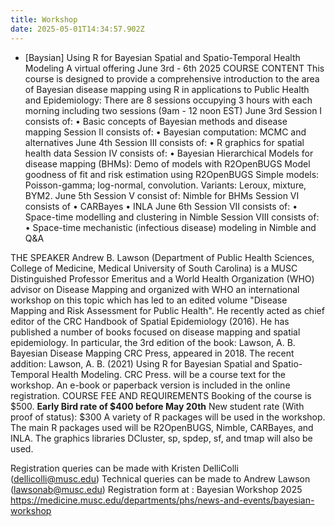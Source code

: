 ```yaml
---
title: Workshop
date: 2025-05-01T14:34:57.902Z
---
```



- [Baysian] Using R for Bayesian Spatial and Spatio-Temporal Health Modeling
A virtual offering 
June 3rd - 6th 2025
COURSE CONTENT
This course is designed to provide a comprehensive introduction to the area of Bayesian disease mapping using R in applications to Public Health and Epidemiology: There are 8 sessions occupying 3 hours with each morning including two sessions (9am - 12 noon EST) 
June 3rd 
Session I consists of: 
•    Basic concepts of Bayesian methods and disease mapping
Session II consists of: 
•    Bayesian computation: MCMC and alternatives
June 4th 
Session III consists of:
•    R graphics for spatial health data
Session IV consists of:
•    Bayesian Hierarchical Models for disease mapping (BHMs):
    Demo of models with R2OpenBUGS
    Model goodness of fit and risk estimation using R2OpenBUGS
    Simple models:  Poisson-gamma; log-normal, convolution.
    Variants: Leroux, mixture, BYM2.
June 5th 
Session V  consist of:
    Nimble for BHMs
Session VI consists of 
•    CARBayes
•    INLA
June 6th
Session VII consists of:
•    Space-time modelling and clustering in Nimble
Session VIII consists of: 
•    Space-time mechanistic (infectious disease) modeling in Nimble and Q&A
 
THE SPEAKER
Andrew B. Lawson (Department of Public Health Sciences, College of Medicine, Medical University of South Carolina) is a MUSC Distinguished Professor Emeritus and a World Health Organization (WHO) advisor on Disease Mapping and organized with WHO an international workshop on this topic which has led to an edited volume "Disease Mapping and Risk Assessment for Public Health". He recently acted as chief editor of the CRC Handbook of Spatial Epidemiology (2016). 
He has published a number of books focused on disease mapping and spatial epidemiology. In particular, the 3rd edition of the book: Lawson, A. B.  Bayesian Disease Mapping  CRC Press, appeared in 2018. 
The recent addition:
Lawson, A. B. (2021) Using R for Bayesian Spatial and Spatio-Temporal Health Modeling. CRC Press.
will be a course text for the workshop. An e-book or paperback version is included in the online registration.
COURSE FEE AND REQUIREMENTS
Booking of the course is $500.
**Early Bird rate of $400 before May 20th**
New student rate (With proof of status): $300 
A variety of R packages will be used in the workshop. The main R packages used will be R2OpenBUGS, Nimble, CARBayes, and INLA. 
The graphics libraries DCluster, sp, spdep, sf, and tmap will also be used. 

Registration queries can be made with Kristen DelliColli (dellicolli@musc.edu) 
Technical queries can be made to Andrew Lawson (lawsonab@musc.edu)
Registration form at :
Bayesian Workshop 2025 https://medicine.musc.edu/departments/phs/news-and-events/bayesian-workshop
